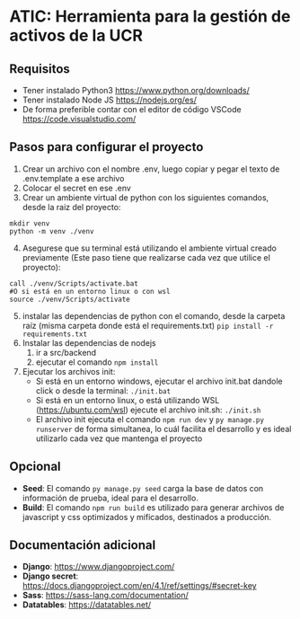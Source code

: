 # ATIC: Herramienta para la gestión de activos de la UCR

## Requisitos

- Tener instalado Python3 https://www.python.org/downloads/
- Tener instalado Node JS https://nodejs.org/es/
- De forma preferible contar con el editor de código VSCode https://code.visualstudio.com/

## Pasos para configurar el proyecto

1. Crear un archivo con el nombre .env, luego copiar y pegar el texto de .env.template a ese archivo
2. Colocar el secret en ese .env
3. Crear un ambiente virtual de python con los siguientes comandos, desde la raiz del proyecto:

```
mkdir venv
python -m venv ./venv
```

4. Asegurese que su terminal está utilizando el ambiente virtual creado previamente (Este paso tiene que realizarse cada vez que utilice el proyecto):

```
call ./venv/Scripts/activate.bat
#O si está en un entorno linux o con wsl
source ./venv/Scripts/activate
```

5. instalar las dependencias de python con el comando, desde la carpeta raíz (misma carpeta donde está el requirements.txt)
   `pip install -r requirements.txt`
6. Instalar las dependencias de nodejs
   1. ir a src/backend
   2. ejecutar el comando `npm install`
7. Ejecutar los archivos init:
   - Si está en un entorno windows, ejecutar el archivo init.bat dandole click o desde la terminal:
     `./init.bat`
   - Si está en un entorno linux, o está utilizando WSL (https://ubuntu.com/wsl) ejecute el archivo init.sh:
     `./init.sh`
   - El archivo init ejecuta el comando `npm run dev` y `py manage.py runserver` de forma simultanea, lo cuál facilita el desarrollo y es ideal utilizarlo cada vez que mantenga el proyecto

## Opcional

- **Seed**: El comando `py manage.py seed` carga la base de datos con información de prueba, ideal para el desarrollo.
- **Build**: El comando `npm run build` es utilizado para generar archivos de javascript y css optimizados y mificados, destinados a producción.

## Documentación adicional

- **Django**: https://www.djangoproject.com/
- **Django secret**: https://docs.djangoproject.com/en/4.1/ref/settings/#secret-key
- **Sass**: https://sass-lang.com/documentation/
- **Datatables**: https://datatables.net/
